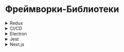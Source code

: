 # Фреймворки-Библиотеки

<details>
    <summary>Redux</summary>

_**Redux**_: это библиотека управления состоянием для JavaScript, основанная на паттерне Flux. Она часто используется в приложениях React для управления состоянием приложения.

_**Redux**_: помогает организовать данные приложения в единое хранилище (store) и определяет строгие правила того, как состояние может быть изменено. Состояние в Redux не может быть изменено напрямую; вместо этого, для его изменения необходимо создать и отправить действие (action). Затем специальная функция, называемая редюсер (reducer), обрабатывает это действие и вносит соответствующие изменения в состояние.

_**Redux**_: позволяет легко отслеживать и обновлять состояние приложения, делая его более предсказуемым и легким для отладки. Он широко используется в разработке веб-приложений на основе React, но может быть использован и с другими фреймворками или библиотеками JavaScript.

</details>

<details>
    <summary>CI/CD</summary>

_**CI/CD**_: CI/CD означает Continuous Integration (непрерывная интеграция) и Continuous Delivery (непрерывная доставка). Это практики разработки программного обеспечения, которые помогают автоматизировать процессы сборки, тестирования и развертывания приложений.

_**Continuous Integration (CI)**_: Это практика, при которой разработчики регулярно интегрируют свой код в общий репозиторий. После каждой интеграции происходит автоматическая сборка и запуск тестов для обеспечения того, что новый код не нарушает работу существующей кодовой базы. Цель CI - обнаружить и исправить ошибки как можно раньше в жизненном цикле разработки.

_**Continuous Delivery (CD)**_: Это практика, при которой код всегда готов к тому, чтобы быть развернутым в любой среде (тестовой, стейджинге, продакшн и т.д.). После успешного прохождения CI процесса, код автоматически разворачивается на предварительно настроенные среды для тестирования или показа заказчику. Цель CD - ускорить время доставки кода в продакшн и уменьшить риск внедрения изменений.

Сочетание CI/CD позволяет создавать, тестировать и доставлять программное обеспечение быстрее и с большей надежностью за счет автоматизации и ускорения процессов разработки, тестирования и развертывания.

_**Список инструментво**_:
Для реализации непрерывной интеграции (CI) и непрерывной доставки (CD) существует множество инструментов и сервисов. Вот несколько из них:

_**Jenkins**_: Jenkins является одним из наиболее популярных инструментов для настройки CI/CD пайплайнов. Он предоставляет множество плагинов и расширений для настройки и автоматизации процессов сборки, тестирования и развертывания.

_**GitLab CI/CD**_: GitLab предоставляет встроенные возможности для настройки CI/CD пайплайнов прямо внутри репозитория GitLab. Это позволяет разработчикам управлять кодом и процессом CI/CD в едином интерфейсе.

_**Travis CI**_: Travis CI предоставляет облачную платформу для непрерывной интеграции и доставки. Он интегрируется с GitHub и Bitbucket, автоматически запускает тесты после каждого коммита и может автоматически развертывать приложение.

Это лишь небольшой список инструментов, доступных для реализации CI/CD. Конечный выбор зависит от конкретных потребностей вашего проекта, предпочтений разработчиков и требований к интеграции с другими системами.

</details>

<details>
    <summary>Electron</summary>

_**Electron**_: это фреймворк для разработки кроссплатформенных настольных приложений с использованием веб-технологий, таких как HTML, CSS и JavaScript. Он позволяет создавать приложения, которые могут работать на операционных системах Windows, macOS и Linux, используя привычные для веб-разработчиков инструменты и языки программирования.

_**Основные цели Electron**_: 

_**Кроссплатформенность**_: Приложения, созданные с использованием Electron, могут быть запущены на различных операционных системах без изменений в исходном коде.

_**Использование веб-технологий**_: Разработчики могут использовать знакомые инструменты и технологии веб-разработки, такие как HTML, CSS и JavaScript, для создания настольных приложений.

_**Доступ к нативным ресурсам**_: Electron предоставляет API для взаимодействия с нативными ресурсами операционной системы, такими как файловая система, системные уведомления, работа с файлами и другие.

_**Обновления в реальном времени**_: Electron обеспечивает простой механизм для обновления приложений в реальном времени без необходимости повторной установки.

_**Широкое сообщество и поддержка**_: Популярность Electron привела к формированию активного сообщества разработчиков, что обеспечивает наличие множества расширений и библиотек.


Electron подходит для разработки разнообразных настольных приложений. Вот некоторые примеры типов приложений, которые можно создавать с использованием Electron:

_**Текстовые редакторы и IDE**_: Примером такого приложения является Visual Studio Code, который сам по себе построен на Electron.

_**Текстовые редакторы и IDE**_: Популярные мессенджеры, такие как Slack и Discord, также используют Electron.

_**Мультимедийные плееры**_: Электрон может быть использован для создания настольных приложений для воспроизведения аудио и видео файлов.

Примеры успешных приложений, построенных на Electron, включают такие как Visual Studio Code, Slack, Discord и многие другие.

</details>

<details>
    <summary>Jest</summary>

_**Jest**_: это фреймворк для тестирования JavaScript-кода, разработанный компанией Facebook. Он широко используется для тестирования кода на стороне клиента (frontend), кода на стороне сервера (backend) и кода Node.js. Jest предоставляет простой и интуитивно понятный API для написания и запуска тестов, а также включает в себя мощные инструменты для мокирования (mocking) и автоматического тестирования.

_**Некоторые особенности Jest**_:

_**Простота использования**_: Jest предоставляет простой и понятный синтаксис для написания тестов, что делает его доступным для разработчиков всех уровней опыта.

_**Мощные утверждения (assertions)**_: Jest включает в себя богатую библиотеку утверждений, которые позволяют проверять различные аспекты вашего кода, такие как значения переменных, вызовы функций, обработку исключений и т. д.

_**Автоматическое обнаружение тестов**_: Jest автоматически обнаруживает и запускает тесты в ваших проектах, что делает процесс тестирования более удобным и эффективным.

_**Интеграция с Babel**_: Jest интегрируется с Babel, что позволяет использовать современные возможности JavaScript (ES6, ES7 и т. д.) в ваших тестах.

_**Мокирование (mocking)**_: Jest предоставляет мощные инструменты для мокирования, позволяющие заменять зависимости вашего кода на заглушки (mocks) для упрощения тестирования.

Благодаря своей простоте использования и мощным возможностям Jest стал одним из самых популярных фреймворков для тестирования JavaScript-кода.


Electron подходит для разработки разнообразных настольных приложений. Вот некоторые примеры типов приложений, которые можно создавать с использованием Electron:

_**Текстовые редакторы и IDE**_: Примером такого приложения является Visual Studio Code, который сам по себе построен на Electron.

_**Месенджер и чат**_: Популярные мессенджеры, такие как Slack и Discord, также используют Electron.

_**Мультимедийные плееры**_: Электрон может быть использован для создания настольных приложений для воспроизведения аудио и видео файлов.

</details>

<details>
    <summary>Next.js</summary>

_**Next.js**_: это популярный фреймворк для создания веб-приложений на основе React.js. Он позволяет разрабатывать как одностраничные (SPA), так и многостраничные (MPA) приложения с помощью серверного рендеринга (SSR), статической генерации (SSG) или клиентского рендеринга.

_**Вот некоторые особенности Next.js**_:

_**Серверный рендеринг (SSR)**_: Позволяет предварительно рендерить страницы на стороне сервера, что улучшает производительность и SEO-оптимизацию.

_**Статическая генерация (SSG)**_: Позволяет предварительно генерировать страницы во время сборки приложения. Это особенно полезно для статических сайтов или страниц с нечасто изменяемым контентом.

_**Клиентский рендеринг (CSR)**_: Позволяет рендерить контент на стороне клиента, что подходит для интерактивных компонентов или динамических данных.

_**Автоматическая оптимизация и предзагрузка**_: Next.js автоматически оптимизирует ваше приложение, предзагружая необходимые ресурсы и обеспечивая быструю загрузку страниц.

_**Маршрутизация**_: Предоставляет простой и гибкий способ управления маршрутами в вашем приложении.

_**API маршруты**_: Позволяют создавать API эндпоинты без необходимости настройки сервера.

_**Поддержка TypeScript**_: Next.js имеет встроенную поддержку TypeScript, что облегчает разработку типизированных приложений.

</details>
